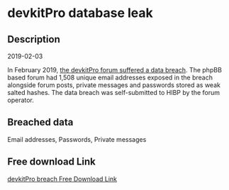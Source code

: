 # devkitPro database leak

## Description

2019-02-03

In February 2019, <a href="https://devkitpro.org/viewtopic.php?f=13&t=8846" target="_blank" rel="noopener">the devkitPro forum suffered a data breach</a>. The phpBB based forum had 1,508 unique email addresses exposed in the breach alongside forum posts, private messages and passwords stored as weak salted hashes. The data breach was self-submitted to HIBP by the forum operator.

## Breached data

Email addresses, Passwords, Private messages

## Free download Link

[devkitPro breach Free Download Link](https://tinyurl.com/2b2k277t)